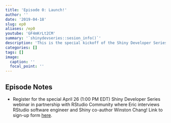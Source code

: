 ```yaml
---
title: 'Episode 0: Launch!'
author: ''
date: '2019-04-18'
slug: ep0
aliases: /ep0
youtube: 'GF4mKrLt2CM'
summary: '`shinydevseries::sesion_info()`'
description: 'This is the special kickoff of the Shiny Developer Series!  In this episode, Eric shares his journey with Shiny and the exciting plans for future content, especially in collaboration with the [RStudio Community](https://community.rstudio.com/). Plus a demonstration of the [`shinyhelper`](https://github.com/cwthom/shinyhelper) package to enhance in-app documentation with markdown!'
categories: []
tags: []
image:
  caption: ''
  focal_point: ''
---
```


## Episode Notes

* Register for the special April 26 (1:00 PM EDT) Shiny Developer Series webinar in partnership with RStudio Community where Eric interviews RStudio software engineer and Shiny co-author Winston Chang!  Link to sign-up form [here](https://pages.rstudio.net/ShinyDeveloperSeries-Episode1-TheDevelopmentofShiny_Registration.html).


